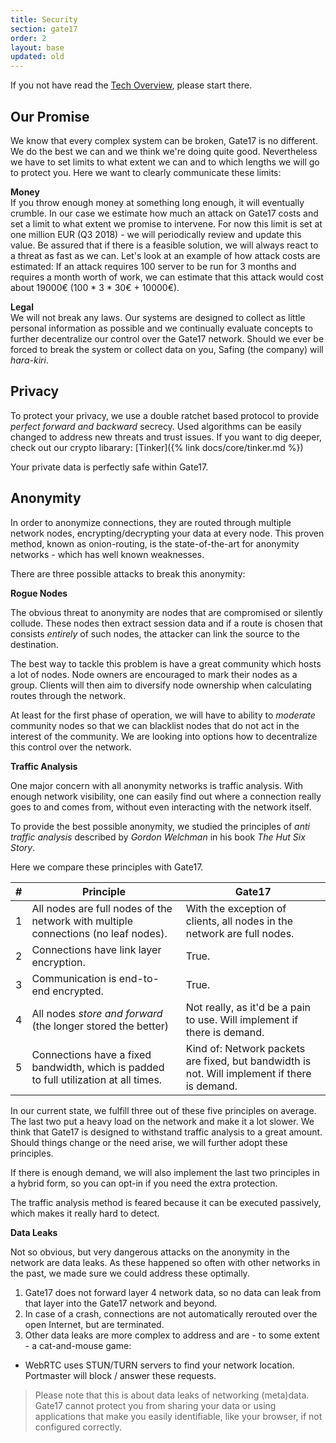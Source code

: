 ```yaml
---
title: Security
section: gate17
order: 2
layout: base
updated: old
---
```


<div class="alert alert-info" role="alert">
  If you not have read the <a href="/main/tech-overview.html">Tech Overview</a>, please start there.
</div>

## Our Promise

We know that every complex system can be broken, Gate17 is no different. We do the best we can and we think we're doing quite good. Nevertheless we have to set limits to what extent we can and to which lengths we will go to protect you. Here we want to clearly communicate these limits:

__Money__  
If you throw enough money at something long enough, it will eventually crumble. In our case we estimate how much an attack on Gate17 costs and set a limit to what extent we promise to intervene. For now this limit is set at one million EUR (Q3 2018) - we will periodically review and update this value.  Be assured that if there is a feasible solution, we will always react to a threat as fast as we can.
Let's look at an example of how attack costs are estimated: If an attack requires 100 server to be run for 3 months and requires a month worth of work, we can estimate that this attack would cost about 19000€ (100 * 3 * 30€ + 10000€).

__Legal__  
We will not break any laws. Our systems are designed to collect as little personal information as possible and we continually evaluate concepts to further decentralize our control over the Gate17 network. Should we ever be forced to break the system or collect data on you, Safing (the company) will _hara-kiri_.

## Privacy

To protect your privacy, we use a double ratchet based protocol to provide _perfect forward and backward_ secrecy. Used algorithms can be easily changed to address new threats and trust issues. If you want to dig deeper, check out our crypto libarary: [Tinker]({% link docs/core/tinker.md %})

Your private data is perfectly safe within Gate17.

## Anonymity

In order to anonymize connections, they are routed through multiple network nodes, encrypting/decrypting your data at every node. This proven method, known as onion-routing, is the state-of-the-art for anonymity networks - which has well known weaknesses.

There are three possible attacks to break this anonymity:

__Rogue Nodes__

The obvious threat to anonymity are nodes that are compromised or silently collude. These nodes then extract session data and if a route is chosen that consists _entirely_ of such nodes, the attacker can link the source to the destination.

The best way to tackle this problem is have a great community which hosts a lot of nodes. Node owners are encouraged to mark their nodes as a group. Clients will then aim to diversify node ownership  when calculating routes through the network.

At least for the first phase of operation, we will have to ability to _moderate_ community nodes so that we can blacklist nodes that do not act in the interest of the community. We are looking into options how to decentralize this control over the network.

__Traffic Analysis__

One major concern with all anonymity networks is traffic analysis. With enough network visibility, one can easily find out where a connection really goes to and comes from, without even interacting with the network itself.

To provide the best possible anonymity, we studied the principles of _anti traffic analysis_ described by _Gordon Welchman_ in his book _The Hut Six Story_.

Here we compare these principles with Gate17.

| # | Principle | Gate17 |
|:--|---|---|
| 1 | All nodes are full nodes of the network with multiple connections (no leaf nodes). | With the exception of clients, all nodes in the network are full nodes. |
| 2 | Connections have link layer encryption. | True. |
| 3 | Communication is end-to-end encrypted. | True. |
| 4 | All nodes _store and forward_ (the longer stored the better) | Not really, as it'd be a pain to use. Will implement if there is demand. |
| 5 | Connections have a fixed bandwidth, which is padded to full utilization at all times. | Kind of: Network packets are fixed, but bandwidth is not. Will implement if there is demand. |

In our current state, we fulfill three out of these five principles on average. The last two put a heavy load on the network and make it a lot slower. We think that Gate17 is designed to withstand traffic analysis to a great amount. Should things change or the need arise, we will further adopt these principles.

If there is enough demand, we will also implement the last two principles in a hybrid form, so you can opt-in if you need the extra protection.

The traffic analysis method is feared because it can be executed passively, which makes it really hard to detect.

__Data Leaks__

Not so obvious, but very dangerous attacks on the anonymity in the network are data leaks. As these happened so often with other networks in the past, we made sure we could address these optimally.

1. Gate17 does not forward layer 4 network data, so no data can leak from that layer into the Gate17 network and beyond.
2. In case of a crash, connections are not automatically rerouted over the open Internet, but are terminated.
3. Other data leaks are more complex to address and are - to some extent - a cat-and-mouse game:
  - WebRTC uses STUN/TURN servers to find your network location. Portmaster will block / answer these requests.

> Please note that this is about data leaks of networking (meta)data. Gate17 cannot protect you from sharing your data or using applications that make you easily identifiable, like your browser, if not configured correctly.
